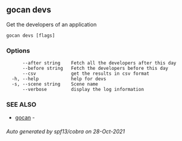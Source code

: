 ## gocan devs

Get the developers of an application

```
gocan devs [flags]
```

### Options

```
      --after string    Fetch all the developers after this day
      --before string   Fetch the developers before this day
      --csv             get the results in csv format
  -h, --help            help for devs
  -s, --scene string    Scene name
      --verbose         display the log information
```

### SEE ALSO

* [gocan](gocan.md)	 - 

###### Auto generated by spf13/cobra on 28-Oct-2021
